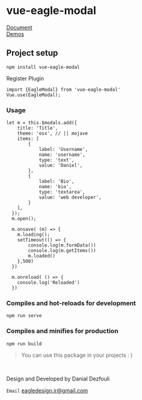 # vue-eagle-modal

[Document](https://eagle-design.ir/vue-eagle-modal)
<br>
[Demos](https://eagle-design.ir/vue-eagle-modal/demo.html)

## Project setup
```
npm install vue-eagle-modal
```
Register Plugin
```
import {EagleModal} from 'vue-eagle-modal'
Vue.use(EagleModal);
```

### Usage
```
let m = this.$modals.add({
    title: 'Title',
    theme: 'osx', // || mojave
    items: [
    	{
    		label: 'Username',
    		name: 'username',
    		type: 'text',
    		value: 'Daniel',
    	},
    	{
    		label: 'Bio',
    		name: 'bio',
    		type: 'textarea',
    		value: 'web developer',
    	}
    ],
  });
  m.open();
  
  m.onsave( (m) => {
  	m.loading();
  	setTimeout(() => {
	  	console.log(m.formData())
	  	console.log(m.getItems())
  		m.loaded()
	},500)
  })

  m.onreload( () => {
  	console.log('Reloaded')
  })

```

### Compiles and hot-reloads for development
```
npm run serve
```

### Compiles and minifies for production
```
npm run build
```


> You can use this package in your projects : )
<br>

Design and Developed by Danial Dezfouli

`Email` [eagledesign.ir@gmail.com](mailto:eagledesign.ir@gmail.com)
